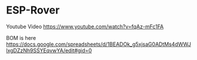 # ESP-Rover

Youtube Video
https://www.youtube.com/watch?v=fqAz-mFc1FA

BOM is here
https://docs.google.com/spreadsheets/d/1BEADOk_g5xjsaG0ADtMs4dWWJlxgDZzNh9SSYEqvwYA/edit#gid=0
 
